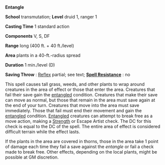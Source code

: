  **Entangle**

**School** transmutation; **Level** druid 1, ranger 1

**Casting Time** 1 standard action

**Components** V, S, DF

**Range** long (400 ft. + 40 ft./level)

**Area** plants in a 40-ft.-radius spread

**Duration** 1 min./level (D)

**Saving Throw** : [Reflex](../combat#_reflex) partial; see text; **[Spell Resistance](../glossary#_spell-resistance)** : no

This spell causes tall grass, weeds, and other plants to wrap around creatures in the area of effect or those that enter the area. Creatures that fail their save gain the [entangled](../glossary#_entangled) condition. Creatures that make their save can move as normal, but those that remain in the area must save again at the end of your turn. Creatures that move into the area must save immediately. Those that fail must end their movement and gain the [entangled](../glossary#_entangled) condition. [Entangled](../glossary#_entangled) creatures can attempt to break free as a move action, making a [Strength](../gettingStarted#_strength) or Escape Artist check. The DC for this check is equal to the DC of the spell. The entire area of effect is considered difficult terrain while the effect lasts.

If the plants in the area are covered in thorns, those in the area take 1 point of damage each time they fail a save against the _entangle_ or fail a check made to break free. Other effects, depending on the local plants, might be possible at GM discretion.

